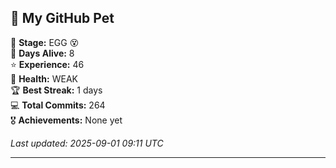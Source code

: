 ## 🐾 My GitHub Pet

🥚 **Stage:** EGG 😵  
📅 **Days Alive:** 8  
⭐ **Experience:** 46  
💓 **Health:** WEAK  
🏆 **Best Streak:** 1 days  
💻 **Total Commits:** 264  
🎖️ **Achievements:** None yet  

*Last updated: 2025-09-01 09:11 UTC*

---
